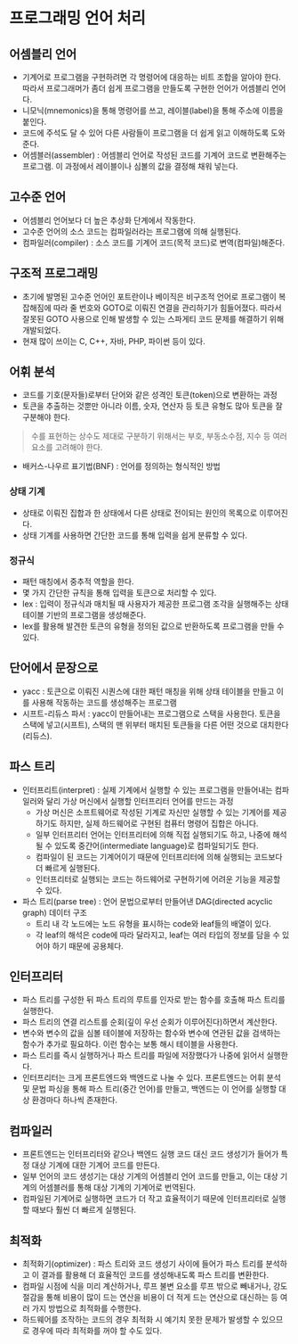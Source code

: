 # 프로그래밍 언어 처리

## 어셈블리 언어

* 기계어로 프로그램을 구현하려면 각 명령어에 대응하는 비트 조합을 알아야 한다. 따라서 프로그래머가 좀더 쉽게 프로그램을 만들도록 구현한 언어가 어셈블리 언어다.
* 니모닉(mnemonics)을 통해 명령어를 쓰고, 레이블(label)을 통해 주소에 이름을 붙인다.
* 코드에 주석도 달 수 있어 다른 사람들이 프로그램을 더 쉽게 읽고 이해하도록 도와준다.
* 어셈블러(assembler) : 어셈블리 언어로 작성된 코드를 기계어 코드로 변환해주는 프로그램. 이 과정에서 레이블이나 심볼의 값을 결정해 채워 넣는다.

## 고수준 언어

* 어셈블리 언어보다 더 높은 추상화 단계에서 작동한다.
* 고수준 언어의 소스 코드는 컴파일러라는 프로그램에 의해 실행된다.
* 컴파일러(compiler) : 소스 코드를 기계어 코드(목적 코드)로 변역(컴파일)해준다. 

## 구조적 프로그래밍

* 초기에 발명된 고수준 언어인 포트란이나 베이직은 비구조적 언어로 프로그램이 복잡해짐에 따라 줄 번호와 GOTO로 이뤄진 연결을 관리하기가 힘들어졌다. 따라서 잘못된 GOTO 사용으로 인해 발생할 수 있는 스파게티 코드 문제를 해결하기 위해 개발되었다.
* 현재 많이 쓰이는 C, C++, 자바, PHP, 파이썬 등이 있다.

## 어휘 분석

* 코드를 기호(문자들)로부터 단어와 같은 성격인 토큰(token)으로 변환하는 과정
* 토큰을 추출하는 것뿐만 아니라 이름, 숫자, 연산자 등 토큰 유형도 많아 토큰을 잘 구분해야 한다.
> 수를 표현하는 상수도 제대로 구분하기 위해서는 부호, 부동소수점, 지수 등 여러 요소를 고려해야 한다.
* 배커스-나우르 표기법(BNF) : 언어를 정의하는 형식적인 방법

### 상태 기계

* 상태로 이뤄진 집합과 한 상태에서 다른 상태로 전이되는 원인의 목록으로 이루어진다.
* 상태 기계를 사용하면 간단한 코드를 통해 입력을 쉽게 분류할 수 있다.

### 정규식

* 패턴 매칭에서 중추적 역할을 한다.
* 몇 가지 간단한 규칙을 통해 입력을 토큰으로 처리할 수 있다.
* lex : 입력이 정규식과 매치될 때 사용자가 제공한 프로그램 조각을 실행해주는 상태 테이블 기반의 프로그램을 생성해준다.
* lex를 활용해 발견한 토큰의 유형을 정의된 값으로 반환하도록 프로그램을 만들 수 있다.

## 단어에서 문장으로

* yacc : 토큰으로 이뤄진 시퀀스에 대한 패턴 매칭을 위해 상태 테이블을 만들고 이를 사용해 작동하는 코드를 생성해주는 프로그램
* 시프트-리듀스 파서 : yacc이 만들어내는 프로그램으로 스택을 사용한다. 토큰을 스택에 넣고(시프트), 스택의 맨 위부터 매치된 토큰들을 다른 어떤 것으로 대치한다(리듀스).

## 파스 트리

* 인터프리트(interpret) : 실제 기계에서 실행할 수 있는 프로그램을 만들어내는 컴파일러와 달리 가상 머신에서 실행할 인터프리터 언어를 만드는 과정
  * 가상 머신은 소프트웨어로 작성된 기계로 자신만 실행할 수 있는 기계어를 제공하기도 하지만, 실제 하드웨어로 구현된 컴퓨터 명령어 집합은 아니다.
  * 일부 인터프리터 언어는 인터프리터에 의해 직접 실행되기도 하고, 나중에 해석될 수 있도록 중간어(intermediate language)로 컴파일되기도 한다.
  * 컴파일이 된 코드는 기계어이기 때문에 인터프리터에 의해 실행되는 코드보다 더 빠르게 실행된다.
  * 인터프리터로 실행되는 코드는 하드웨어로 구현하기에 어려운 기능을 제공할 수 있다.
* 파스 트리(parse tree) : 언어 문법으로부터 만들어낸 DAG(directed acyclic graph) 데이터 구조
  * 트리 내 각 노드에는 노드 유형을 표시하는 code와 leaf들의 배열이 있다.
  * 각 leaf의 해석은 code에 따라 달라지고, leaf는 여러 타입의 정보를 담을 수 있어야 하기 때문에 공용체다.

## 인터프리터

* 파스 트리를 구성한 뒤 파스 트리의 루트를 인자로 받는 함수를 호출해 파스 트리를 실행한다.
* 파스 트리의 연결 리스트를 순회(깊이 우선 순회가 이루어진다)하면서 계산한다.
* 변수와 변수의 값을 심볼 테이블에 저장하는 함수와 변수에 연관된 값을 검색하는 함수가 추가로 필요하다. 이런 함수는 보통 해시 테이블을 사용한다.
* 파스 트리를 즉시 실행하거나 파스 트리를 파일에 저장했다가 나중에 읽어서 실행한다.
* 인터프리터는 크게 프론트엔드와 백엔드로 나눌 수 있다. 프론트엔드는 어휘 분석 및 문법 파싱을 통해 파스 트리(중간 언어)를 만들고, 백엔드는 이 언어를 실행할 대상 환경마다 하나씩 존재한다.

## 컴파일러

* 프론트엔드는 인터프리터와 같으나 백엔드 실행 코드 대신 코드 생성기가 들어가 특정 대상 기계에 대한 기계어 코드를 만든다.
* 일부 언어의 코드 생성기는 대상 기계의 어셈블리 언어 코드를 만들고, 이는 대상 기계의 어셈블러를 통해 대상 기계의 기계어로 번역된다.
* 컴파일된 기계어로 실행하면 코드가 더 작고 효율적이기 때문에 인터프리터로 실행할 때보다 훨씬 더 빠르게 실행된다.

## 최적화

* 최적화기(optimizer) : 파스 트리와 코드 생성기 사이에 들어가 파스 트리를 분석하고 이 결과를 활용해 더 효율적인 코드를 생성해내도록 파스 트리를 변환한다.
* 컴파일 시점에 식을 미리 계산하거나, 루프 불변 요소를 루프 밖으로 빼내거나, 강도 절감을 통해 비용이 많이 드는 연산을 비용이 더 적게 드는 연산으로 대신하는 등 여러 가지 방법으로 최적화를 수행한다.
* 하드웨어를 조작하는 코드의 경우 최적화 시 예기치 못한 문제가 발생할 수 있으므로 경우에 따라 최적화를 꺼야 할 수도 있다.